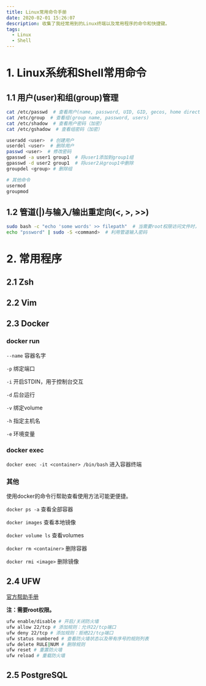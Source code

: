 ```yaml
---
title: Linux常用命令手册
date: 2020-02-01 15:26:07
description: 收集了我经常用到的Linux终端以及常用程序的命令和快捷键。
tags: 
  - Linux
  - Shell
---
```


# 1. Linux系统和Shell常用命令

## 1.1 用户(user)和组(group)管理

```sh
cat /etc/passwd  # 查看用户(name, password, UID, GID, gecos, home directory, shell)
cat /etc/group  # 查看组(group name, password, users)
cat /etc/shadow  # 查看用户密码（加密）
cat /etc/gshadow  # 查看组密码（加密）

useradd <user>  # 创建用户
userdel <user>  # 删除用户
passwd <user>  # 修改密码
gpasswd -a user1 group1  # 将user1添加到group1组
gpasswd -d user2 group1  # 将user2从group1中删除
groupdel <group> # 删除组

# 其他命令
usermod
groupmod
```

## 1.2 管道(|)与输入/输出重定向(<, >, >>)

```sh
sudo bash -c "echo 'some words' >> filepath"  # 当需要root权限访问文件时，使用`bash -c`包装整条命令
echo "pssword" | sudo -S <command>  # 利用管道输入密码
```

# 2. 常用程序

## 2.1 Zsh

## 2.2 Vim

## 2.3 Docker

### docker run

`--name` 容器名字

`-p` 绑定端口

`-i` 开启STDIN，用于控制台交互

`-d` 后台运行

`-v` 绑定volume

`-h` 指定主机名

`-e` 环境变量

### docker exec

`docker exec -it <container> /bin/bash` 进入容器终端

### 其他

使用docker的命令行帮助查看使用方法可能更便捷。

`docker ps -a` 查看全部容器

`docker images` 查看本地镜像

`docker volume ls` 查看volumes

`docker rm <container>` 删除容器

`docker rmi <image>` 删除镜像


## 2.4 UFW

[官方帮助手册](https://help.ubuntu.com/community/UFW)

__注：需要root权限。__

```sh
ufw enable/disable # 开启/关闭防火墙
ufw allow 22/tcp # 添加规则：允许22/tcp端口
ufw deny 22/tcp # 添加规则：拒绝22/tcp端口
ufw status numbered # 查看防火墙状态以及带有序号的规则列表
ufw delete RULE|NUM # 删除规则
ufw reset # 重置防火墙
ufw reload # 重载防火墙
``` 
## 2.5 PostgreSQL


